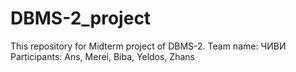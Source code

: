 # DBMS-2_project
This repository for Midterm project of DBMS-2. Team name: ЧИВИ
Participants: Ans, Merei, Biba, Yeldos, Zhans
